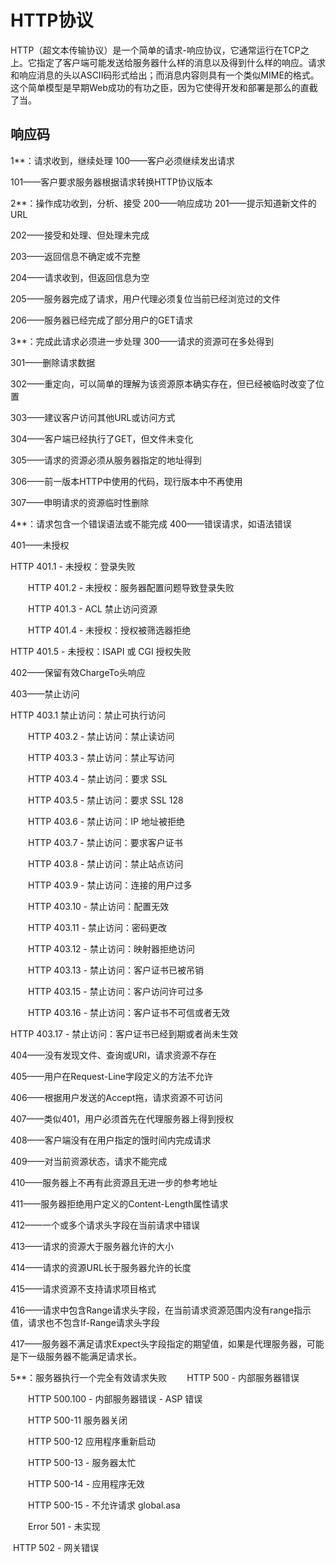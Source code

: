 # HTTP协议

HTTP（超文本传输协议）是一个简单的请求-响应协议，它通常运行在TCP之上。它指定了客户端可能发送给服务器什么样的消息以及得到什么样的响应。请求和响应消息的头以ASCII码形式给出；而消息内容则具有一个类似MIME的格式。这个简单模型是早期Web成功的有功之臣，因为它使得开发和部署是那么的直截了当。

## 响应码

1**：请求收到，继续处理
100——客户必须继续发出请求

101——客户要求服务器根据请求转换HTTP协议版本

2**：操作成功收到，分析、接受
200——响应成功
201——提示知道新文件的URL

202——接受和处理、但处理未完成

203——返回信息不确定或不完整

204——请求收到，但返回信息为空

205——服务器完成了请求，用户代理必须复位当前已经浏览过的文件

206——服务器已经完成了部分用户的GET请求

3**：完成此请求必须进一步处理
300——请求的资源可在多处得到

301——删除请求数据

302——重定向，可以简单的理解为该资源原本确实存在，但已经被临时改变了位置

303——建议客户访问其他URL或访问方式

304——客户端已经执行了GET，但文件未变化

305——请求的资源必须从服务器指定的地址得到

306——前一版本HTTP中使用的代码，现行版本中不再使用

307——申明请求的资源临时性删除

4**：请求包含一个错误语法或不能完成
400——错误请求，如语法错误

401——未授权

HTTP 401.1 - 未授权：登录失败

　　HTTP 401.2 - 未授权：服务器配置问题导致登录失败

　　HTTP 401.3 - ACL 禁止访问资源

　　HTTP 401.4 - 未授权：授权被筛选器拒绝

HTTP 401.5 - 未授权：ISAPI 或 CGI 授权失败

402——保留有效ChargeTo头响应

403——禁止访问

HTTP 403.1 禁止访问：禁止可执行访问

　　HTTP 403.2 - 禁止访问：禁止读访问

　　HTTP 403.3 - 禁止访问：禁止写访问

　　HTTP 403.4 - 禁止访问：要求 SSL

　　HTTP 403.5 - 禁止访问：要求 SSL 128

　　HTTP 403.6 - 禁止访问：IP 地址被拒绝

　　HTTP 403.7 - 禁止访问：要求客户证书

　　HTTP 403.8 - 禁止访问：禁止站点访问

　　HTTP 403.9 - 禁止访问：连接的用户过多

　　HTTP 403.10 - 禁止访问：配置无效

　　HTTP 403.11 - 禁止访问：密码更改

　　HTTP 403.12 - 禁止访问：映射器拒绝访问

　　HTTP 403.13 - 禁止访问：客户证书已被吊销

　　HTTP 403.15 - 禁止访问：客户访问许可过多

　　HTTP 403.16 - 禁止访问：客户证书不可信或者无效

HTTP 403.17 - 禁止访问：客户证书已经到期或者尚未生效

404——没有发现文件、查询或URl，请求资源不存在

405——用户在Request-Line字段定义的方法不允许

406——根据用户发送的Accept拖，请求资源不可访问

407——类似401，用户必须首先在代理服务器上得到授权

408——客户端没有在用户指定的饿时间内完成请求

409——对当前资源状态，请求不能完成

410——服务器上不再有此资源且无进一步的参考地址

411——服务器拒绝用户定义的Content-Length属性请求

412——一个或多个请求头字段在当前请求中错误

413——请求的资源大于服务器允许的大小

414——请求的资源URL长于服务器允许的长度

415——请求资源不支持请求项目格式

416——请求中包含Range请求头字段，在当前请求资源范围内没有range指示值，请求也不包含If-Range请求头字段

417——服务器不满足请求Expect头字段指定的期望值，如果是代理服务器，可能是下一级服务器不能满足请求长。

5**：服务器执行一个完全有效请求失败
　　HTTP 500 - 内部服务器错误

　　HTTP 500.100 - 内部服务器错误 - ASP 错误

　　HTTP 500-11 服务器关闭

　　HTTP 500-12 应用程序重新启动

　　HTTP 500-13 - 服务器太忙

　　HTTP 500-14 - 应用程序无效

　　HTTP 500-15 - 不允许请求 global.asa

　　Error 501 - 未实现

​		HTTP 502 - 网关错误